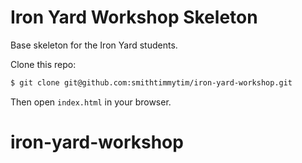 # Iron Yard Workshop Skeleton

Base skeleton for the Iron Yard students.

Clone this repo:

```sh
$ git clone git@github.com:smithtimmytim/iron-yard-workshop.git
```

Then open `index.html` in your browser.
# iron-yard-workshop
